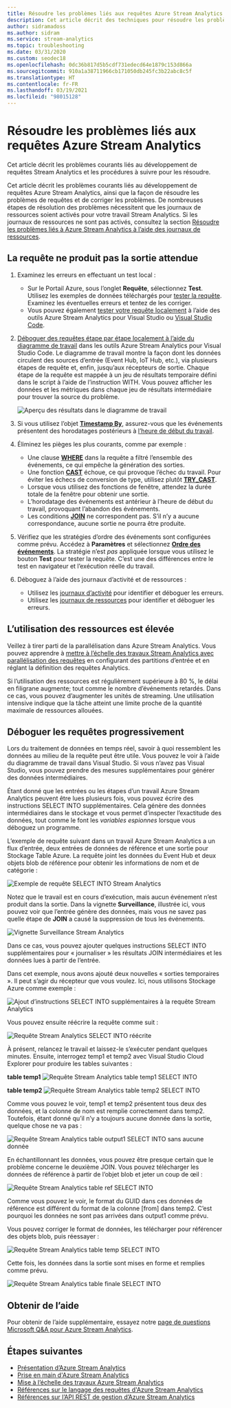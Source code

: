 ```yaml
---
title: Résoudre les problèmes liés aux requêtes Azure Stream Analytics
description: Cet article décrit des techniques pour résoudre les problèmes liés aux requêtes dans les travaux Azure Stream Analytics.
author: sidramadoss
ms.author: sidram
ms.service: stream-analytics
ms.topic: troubleshooting
ms.date: 03/31/2020
ms.custom: seodec18
ms.openlocfilehash: 0dc36b817d5b5cdf731edecd64e1879c153d866a
ms.sourcegitcommit: 910a1a38711966cb171050db245fc3b22abc8c5f
ms.translationtype: HT
ms.contentlocale: fr-FR
ms.lasthandoff: 03/19/2021
ms.locfileid: "98015128"
---
```

# <a name="troubleshoot-azure-stream-analytics-queries"></a>Résoudre les problèmes liés aux requêtes Azure Stream Analytics

Cet article décrit les problèmes courants liés au développement de requêtes Stream Analytics et les procédures à suivre pour les résoudre.

Cet article décrit les problèmes courants liés au développement de requêtes Azure Stream Analytics, ainsi que la façon de résoudre les problèmes de requêtes et de corriger les problèmes. De nombreuses étapes de résolution des problèmes nécessitent que les journaux de ressources soient activés pour votre travail Stream Analytics. Si les journaux de ressources ne sont pas activés, consultez la section [Résoudre les problèmes liés à Azure Stream Analytics à l’aide des journaux de ressources](stream-analytics-job-diagnostic-logs.md).

## <a name="query-is-not-producing-expected-output"></a>La requête ne produit pas la sortie attendue

1.  Examinez les erreurs en effectuant un test local :

    - Sur le Portail Azure, sous l’onglet **Requête**, sélectionnez **Test**. Utilisez les exemples de données téléchargés pour [tester la requête](stream-analytics-test-query.md). Examinez les éventuelles erreurs et tentez de les corriger.   
    - Vous pouvez également [tester votre requête localement](stream-analytics-live-data-local-testing.md) à l’aide des outils Azure Stream Analytics pour Visual Studio ou [Visual Studio Code](visual-studio-code-local-run-live-input.md). 

2.  [Déboguer des requêtes étape par étape localement à l’aide du diagramme de travail](debug-locally-using-job-diagram-vs-code.md) dans les outils Azure Stream Analytics pour Visual Studio Code. Le diagramme de travail montre la façon dont les données circulent des sources d’entrée (Event Hub, IoT Hub, etc.), via plusieurs étapes de requête et, enfin, jusqu’aux récepteurs de sortie. Chaque étape de la requête est mappée à un jeu de résultats temporaire défini dans le script à l’aide de l’instruction WITH. Vous pouvez afficher les données et les métriques dans chaque jeu de résultats intermédiaire pour trouver la source du problème.

    ![Aperçu des résultats dans le diagramme de travail](./media/debug-locally-using-job-diagram-vs-code/preview-result.png)

3.  Si vous utilisez l’objet [**Timestamp By**](/stream-analytics-query/timestamp-by-azure-stream-analytics), assurez-vous que les événements présentent des horodatages postérieurs à [l’heure de début du travail](./stream-analytics-time-handling.md).

4.  Éliminez les pièges les plus courants, comme par exemple :
    - Une clause [**WHERE**](/stream-analytics-query/where-azure-stream-analytics) dans la requête a filtré l’ensemble des événements, ce qui empêche la génération des sorties.
    - Une fonction [**CAST**](/stream-analytics-query/cast-azure-stream-analytics) échoue, ce qui provoque l’échec du travail. Pour éviter les échecs de conversion de type, utilisez plutôt [**TRY_CAST**](/stream-analytics-query/try-cast-azure-stream-analytics).
    - Lorsque vous utilisez des fonctions de fenêtre, attendez la durée totale de la fenêtre pour obtenir une sortie.
    - L’horodatage des événements est antérieur à l’heure de début du travail, provoquant l’abandon des événements.
    - Les conditions [**JOIN**](/stream-analytics-query/join-azure-stream-analytics) ne correspondent pas. S’il n’y a aucune correspondance, aucune sortie ne pourra être produite.

5.  Vérifiez que les stratégies d’ordre des événements sont configurées comme prévu. Accédez à **Paramètres** et sélectionnez [**Ordre des événements**](./stream-analytics-time-handling.md). La stratégie n’est *pas* appliquée lorsque vous utilisez le bouton **Test** pour tester la requête. C’est une des différences entre le test en navigateur et l’exécution réelle du travail. 

6. Déboguez à l’aide des journaux d’activité et de ressources :
    - Utilisez les [journaux d’activité](../azure-resource-manager/management/view-activity-logs.md) pour identifier et déboguer les erreurs.
    - Utilisez les [journaux de ressources](stream-analytics-job-diagnostic-logs.md) pour identifier et déboguer les erreurs.

## <a name="resource-utilization-is-high"></a>L’utilisation des ressources est élevée

Veillez à tirer parti de la parallélisation dans Azure Stream Analytics. Vous pouvez apprendre à [mettre à l’échelle des travaux Stream Analytics avec parallélisation des requêtes](stream-analytics-parallelization.md) en configurant des partitions d’entrée et en réglant la définition des requêtes Analytics.

Si l’utilisation des ressources est régulièrement supérieure à 80 %, le délai en filigrane augmente; tout comme le nombre d’événements retardés. Dans ce cas, vous pouvez d’augmenter les unités de streaming. Une utilisation intensive indique que la tâche atteint une limite proche de la quantité maximale de ressources allouées.

## <a name="debug-queries-progressively"></a>Déboguer les requêtes progressivement

Lors du traitement de données en temps réel, savoir à quoi ressemblent les données au milieu de la requête peut être utile. Vous pouvez le voir à l’aide du diagramme de travail dans Visual Studio. Si vous n’avez pas Visual Studio, vous pouvez prendre des mesures supplémentaires pour générer des données intermédiaires.

Étant donné que les entrées ou les étapes d’un travail Azure Stream Analytics peuvent être lues plusieurs fois, vous pouvez écrire des instructions SELECT INTO supplémentaires. Cela génère des données intermédiaires dans le stockage et vous permet d’inspecter l’exactitude des données, tout comme le font les *variables espionnes* lorsque vous déboguez un programme.

L’exemple de requête suivant dans un travail Azure Stream Analytics a un flux d’entrée, deux entrées de données de référence et une sortie pour Stockage Table Azure. La requête joint les données du Event Hub et deux objets blob de référence pour obtenir les informations de nom et de catégorie :

![Exemple de requête SELECT INTO Stream Analytics](./media/stream-analytics-select-into/stream-analytics-select-into-query1.png)

Notez que le travail est en cours d’exécution, mais aucun événement n’est produit dans la sortie. Dans la vignette **Surveillance**, illustrée ici, vous pouvez voir que l’entrée génère des données, mais vous ne savez pas quelle étape de **JOIN** a causé la suppression de tous les événements.

![Vignette Surveillance Stream Analytics](./media/stream-analytics-select-into/stream-analytics-select-into-monitor.png)

Dans ce cas, vous pouvez ajouter quelques instructions SELECT INTO supplémentaires pour « journaliser » les résultats JOIN intermédiaires et les données lues à partir de l’entrée.

Dans cet exemple, nous avons ajouté deux nouvelles « sorties temporaires ». Il peut s’agir du récepteur que vous voulez. Ici, nous utilisons Stockage Azure comme exemple :

![Ajout d’instructions SELECT INTO supplémentaires à la requête Stream Analytics](./media/stream-analytics-select-into/stream-analytics-select-into-outputs.png)

Vous pouvez ensuite réécrire la requête comme suit :

![Requête Stream Analytics SELECT INTO réécrite](./media/stream-analytics-select-into/stream-analytics-select-into-query2.png)

À présent, relancez le travail et laissez-le s’exécuter pendant quelques minutes. Ensuite, interrogez temp1 et temp2 avec Visual Studio Cloud Explorer pour produire les tables suivantes :

**table temp1**
![Requête Stream Analytics table temp1 SELECT INTO](./media/stream-analytics-select-into/stream-analytics-select-into-temp-table-1.png)

**table temp2**
![Requête Stream Analytics table temp2 SELECT INTO](./media/stream-analytics-select-into/stream-analytics-select-into-temp-table-2.png)

Comme vous pouvez le voir, temp1 et temp2 présentent tous deux des données, et la colonne de nom est remplie correctement dans temp2. Toutefois, étant donné qu’il n’y a toujours aucune donnée dans la sortie, quelque chose ne va pas :

![Requête Stream Analytics table output1 SELECT INTO sans aucune donnée](./media/stream-analytics-select-into/stream-analytics-select-into-out-table-1.png)

En échantillonnant les données, vous pouvez être presque certain que le problème concerne le deuxième JOIN. Vous pouvez télécharger les données de référence à partir de l’objet blob et jeter un coup de œil :

![Requête Stream Analytics table ref SELECT INTO](./media/stream-analytics-select-into/stream-analytics-select-into-ref-table-1.png)

Comme vous pouvez le voir, le format du GUID dans ces données de référence est différent du format de la colonne [from] dans temp2. C’est pourquoi les données ne sont pas arrivées dans output1 comme prévu.

Vous pouvez corriger le format de données, les télécharger pour référencer des objets blob, puis réessayer :

![Requête Stream Analytics table temp SELECT INTO](./media/stream-analytics-select-into/stream-analytics-select-into-ref-table-2.png)

Cette fois, les données dans la sortie sont mises en forme et remplies comme prévu.

![Requête Stream Analytics table finale SELECT INTO](./media/stream-analytics-select-into/stream-analytics-select-into-final-table.png)

## <a name="get-help"></a>Obtenir de l’aide

Pour obtenir de l’aide supplémentaire, essayez notre [page de questions Microsoft Q&A pour Azure Stream Analytics](/answers/topics/azure-stream-analytics.html).

## <a name="next-steps"></a>Étapes suivantes

* [Présentation d’Azure Stream Analytics](stream-analytics-introduction.md)
* [Prise en main d'Azure Stream Analytics](stream-analytics-real-time-fraud-detection.md)
* [Mise à l’échelle des travaux Azure Stream Analytics](stream-analytics-scale-jobs.md)
* [Références sur le langage des requêtes d'Azure Stream Analytics](/stream-analytics-query/stream-analytics-query-language-reference)
* [Références sur l’API REST de gestion d’Azure Stream Analytics](/rest/api/streamanalytics/)
